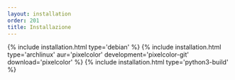 ```yaml
---
layout: installation
order: 201
title: Installazione
---
```

{% include installation.html type='debian' %}
{% include installation.html type='archlinux' aur='pixelcolor' development='pixelcolor-git' download='pixelcolor' %}
{% include installation.html type='python3-build' %}
